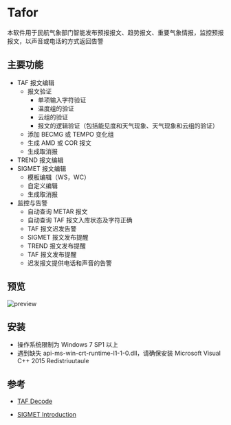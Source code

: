 # Tafor

本软件用于民航气象部门智能发布预报报文、趋势报文、重要气象情报，监控预报报文，以声音或电话的方式返回告警

## 主要功能
- TAF 报文编辑
    - 报文验证
        - 单项输入字符验证
        - 温度组的验证
        - 云组的验证
        - 报文的逻辑验证（包括能见度和天气现象、天气现象和云组的验证）
    - 添加 BECMG 或 TEMPO 变化组
    - 生成 AMD 或 COR 报文
    - 生成取消报
- TREND 报文编辑
- SIGMET 报文编辑
    - 模板编辑（WS，WC）
    - 自定义编辑
    - 生成取消报
- 监控与告警
    - 自动查询 METAR 报文
    - 自动查询 TAF 报文入库状态及字符正确
    - TAF 报文迟发告警
    - SIGMET 报文发布提醒
    - TREND 报文发布提醒
    - TAF 报文发布提醒
    - 迟发报文提供电话和声音的告警

## 预览
![preview](https://github.com/up1and/tafor/blob/master/docs/images/home.png)

## 安装
- 操作系统限制为 Windows 7 SP1 以上
- 遇到缺失 api-ms-win-crt-runtime-l1-1-0.dll，请确保安装
    Microsoft Visual C++ 2015 Redistriuutaule

## 参考
- [TAF Decode]
- [SIGMET Introduction]

  [TAF Decode]: https://www.aviationweather.gov/static/help/taf-decode.php
  [SIGMET Introduction]: https://en.wikipedia.org/wiki/SIGMET